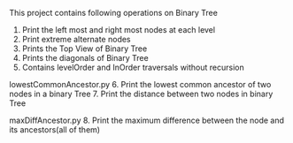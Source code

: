 This project contains following operations on Binary Tree

1. Print the left most and right most nodes at each level
2. Print extreme alternate nodes
3. Prints the Top View of Binary Tree
4. Prints the diagonals of Binary Tree
5. Contains levelOrder and InOrder traversals without recursion

lowestCommonAncestor.py
6. Print the lowest common ancestor of two nodes in a binary Tree
7. Print the distance between two nodes in binary Tree

maxDiffAncestor.py
8. Print the maximum difference between the node and its ancestors(all of them)
